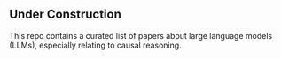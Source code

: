 ## Under Construction
This repo contains a curated list of papers about large language models (LLMs), especially relating to causal reasoning.
